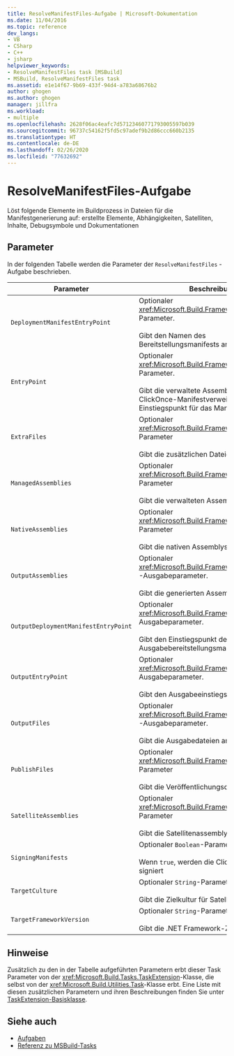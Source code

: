 ```yaml
---
title: ResolveManifestFiles-Aufgabe | Microsoft-Dokumentation
ms.date: 11/04/2016
ms.topic: reference
dev_langs:
- VB
- CSharp
- C++
- jsharp
helpviewer_keywords:
- ResolveManifestFiles task [MSBuild]
- MSBuild, ResolveManifestFiles task
ms.assetid: e1e14f67-9b69-433f-94d4-a783a68676b2
author: ghogen
ms.author: ghogen
manager: jillfra
ms.workload:
- multiple
ms.openlocfilehash: 2628f06ac4eafc7d57123460771793005597b039
ms.sourcegitcommit: 96737c54162f5fd5c97adef9b2d86ccc660b2135
ms.translationtype: HT
ms.contentlocale: de-DE
ms.lasthandoff: 02/26/2020
ms.locfileid: "77632692"
---
```

# <a name="resolvemanifestfiles-task"></a>ResolveManifestFiles-Aufgabe

Löst folgende Elemente im Buildprozess in Dateien für die Manifestgenerierung auf: erstellte Elemente, Abhängigkeiten, Satelliten, Inhalte, Debugsymbole und Dokumentationen

## <a name="parameters"></a>Parameter

 In der folgenden Tabelle werden die Parameter der `ResolveManifestFiles` -Aufgabe beschrieben.

|Parameter|Beschreibung|
|---------------|-----------------|
|`DeploymentManifestEntryPoint`|Optionaler <xref:Microsoft.Build.Framework.ITaskItem>-Parameter.<br /><br /> Gibt den Namen des Bereitstellungsmanifests an|
|`EntryPoint`|Optionaler <xref:Microsoft.Build.Framework.ITaskItem>-Parameter.<br /><br /> Gibt die verwaltete Assembly oder den ClickOnce-Manifestverweis an, der den Einstiegspunkt für das Manifest darstellt|
|`ExtraFiles`|Optionaler <xref:Microsoft.Build.Framework.ITaskItem>`[]`-Parameter<br /><br /> Gibt die zusätzlichen Dateien an|
|`ManagedAssemblies`|Optionaler <xref:Microsoft.Build.Framework.ITaskItem>`[]`-Parameter<br /><br /> Gibt die verwalteten Assemblys an|
|`NativeAssemblies`|Optionaler <xref:Microsoft.Build.Framework.ITaskItem>`[]`-Parameter<br /><br /> Gibt die nativen Assemblys an|
|`OutputAssemblies`|Optionaler <xref:Microsoft.Build.Framework.ITaskItem>`[]` -Ausgabeparameter.<br /><br /> Gibt die generierten Assemblys an|
|`OutputDeploymentManifestEntryPoint`|Optionaler <xref:Microsoft.Build.Framework.ITaskItem>-Ausgabeparameter.<br /><br /> Gibt den Einstiegspunkt des Ausgabebereitstellungsmanifests an|
|`OutputEntryPoint`|Optionaler <xref:Microsoft.Build.Framework.ITaskItem>-Ausgabeparameter.<br /><br /> Gibt den Ausgabeeinstiegspunkt an|
|`OutputFiles`|Optionaler <xref:Microsoft.Build.Framework.ITaskItem>`[]` -Ausgabeparameter.<br /><br /> Gibt die Ausgabedateien an|
|`PublishFiles`|Optionaler <xref:Microsoft.Build.Framework.ITaskItem>`[]`-Parameter<br /><br /> Gibt die Veröffentlichungsdateien an|
|`SatelliteAssemblies`|Optionaler <xref:Microsoft.Build.Framework.ITaskItem>`[]`-Parameter<br /><br /> Gibt die Satellitenassemblys an|
|`SigningManifests`|Optionaler `Boolean`-Parameter.<br /><br /> Wenn `true`, werden die ClickOnce-Manifeste signiert|
|`TargetCulture`|Optionaler `String`-Parameter.<br /><br /> Gibt die Zielkultur für Satellitenassemblys an|
|`TargetFrameworkVersion`|Optionaler `String`-Parameter.<br /><br /> Gibt die .NET Framework-Zielversion an|

## <a name="remarks"></a>Hinweise

 Zusätzlich zu den in der Tabelle aufgeführten Parametern erbt dieser Task Parameter von der <xref:Microsoft.Build.Tasks.TaskExtension>-Klasse, die selbst von der <xref:Microsoft.Build.Utilities.Task>-Klasse erbt. Eine Liste mit diesen zusätzlichen Parametern und ihren Beschreibungen finden Sie unter [TaskExtension-Basisklasse](../msbuild/taskextension-base-class.md).

## <a name="see-also"></a>Siehe auch

- [Aufgaben](../msbuild/msbuild-tasks.md)
- [Referenz zu MSBuild-Tasks](../msbuild/msbuild-task-reference.md)
